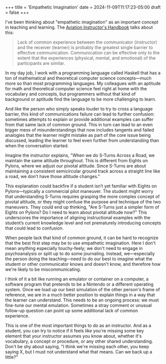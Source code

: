 +++
title = 'Empathetic Imagination'
date = 2024-11-09T11:17:23-05:00
draft = false
+++

I've been thinking about "empathetic imagination" as an important concept in
teaching and learning. The [Aviation Instructor's
Handbook](https://www.faa.gov/sites/faa.gov/files/regulations_policies/handbooks_manuals/aviation/aviation_instructors_handbook/06_aih_chapter_4.pdf)
talks about this:

> Lack of common experience between the communicator (instructor) and the
> receiver (learner) is probably the greatest single barrier to effective
> communication. Communication can be effective only to the extent that the
> experiences (physical, mental, and emotional) of the participants are similar.

In my day job, I work with a programming language called Haskell that has a ton
of mathematical and theoretical computer science concepts—much more so than most
programming languages. My colleagues with an aptitude for math and theoretical
computer science feel right at home with the vocabulary and concepts, but
programmers without that kind of background or aptitude find the language to be
more challenging to learn.

And like the person who simply speaks louder to try to cross a language barrier,
this kind of communications failure can lead to further confusion: sometimes
attempts to explain or provide additional examples can suffer from that same
lack of common ground. This in turn can lead to an even bigger mess of
misunderstandings that now includes tangents and failed analogies that the
learner might mistake as part of the core issue being discussed, leading the
learner to feel even further from understanding than when the conversation
started.

Imagine the instructor explains, "When we do S-Turns Across a Road, we maintain
the same altitude throughout. This is different from Eights on Pylons, where we
adjust our pivotal altitude. Since S-Turns are about maintaining a consistent
semicircular ground track across a straight line like a road, we don’t have
those altitude changes."

This explanation could backfire if a student isn’t yet familiar with Eights on
Pylons—typically a commercial pilot maneuver. The student might worry that
understanding S-Turns requires grasping the more complex concept of pivotal
altitude, or they might confuse the purpose and technique of the two maneuvers.
They could end up thinking, "Are S-Turns just a simpler form of Eights on
Pylons? Do I need to learn about pivotal altitude now?" This underscores the
importance of aligning instructional examples with the student’s current
knowledge level and not prematurely introducing concepts that could lead to
confusion.

When people lack that kind of common ground, it can be hard to recognize that
the best first step may be to use empathetic imagination. Here I don't mean
anything especially touchy-feely; we don't need to engage in psychoanalysis or
split up to do some journaling. Instead, we—especially the person doing the
teaching—need to do our best to imagine what the student or other communicator
knows and doesn't know, and therefore how we're likely to be miscommunicating.

I think of it a bit like running an emulator or container on a computer, a
software program that pretends to be a Nintendo or a different operating system.
Once we load up our best simulation of the other person's frame of reference, we
are in a much better position to explain things in a way that the learner can
understand. This needs to be an ongoing process: we must fine-tune our mental
emulation. Sometimes a stray comment or unusual follow-up question can point up
some additional lack of common experience.

This is one of the most important things to do as an instructor. And as a
student, you can try to notice if it feels like you're missing some key element
that your instructor assumes you know about, whether it's vocabulary, a concept
or procedure, or any other shared understanding. Don't be shy about saying, "I
think we're missing each other, you keep saying X, but I must not understand
what that means. Can we back up a little?"
